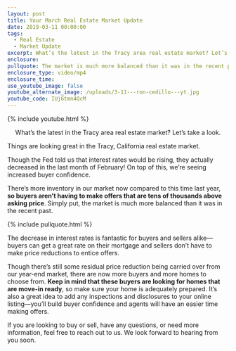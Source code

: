 ```yaml
---
layout: post
title: Your March Real Estate Market Update
date: 2019-03-11 00:00:00
tags:
  - Real Estate
  - Market Update
excerpt: What’s the latest in the Tracy area real estate market? Let’s take a look.
enclosure:
pullquote: The market is much more balanced than it was in the recent past.
enclosure_type: video/mp4
enclosure_time:
use_youtube_image: false
youtube_alternate_image: /uploads/3-11---ron-cedillo---yt.jpg
youtube_code: IUj6tmn4QcM
---
```


{% include youtube.html %}

<center>What’s the latest in the Tracy area real estate market? Let’s take a look.</center>

Things are looking great in the Tracy, California real estate market.&nbsp;

Though the Fed told us that interest rates would be rising, they actually decreased in the last month of February! On top of this, we’re seeing increased buyer confidence.

There’s more inventory in our market now compared to this time last year, **so buyers aren’t having to make offers that are tens of thousands above asking price**. Simply put, the market is much more balanced than it was in the recent past.

{% include pullquote.html %}

The decrease in interest rates is fantastic for buyers and sellers alike—buyers can get a great rate on their mortgage and sellers don’t have to make price reductions to entice offers.

Though there’s still some residual price reduction being carried over from our year-end market, there are now more buyers and more homes to choose from. **Keep in mind that these buyers are looking for homes that are move-in ready**, so make sure your home is adequately prepared. It’s also a great idea to add any inspections and disclosures to your online listing—you’ll build buyer confidence and agents will have an easier time making offers.

If you are looking to buy or sell, have any questions, or need more information, feel free to reach out to us. We look forward to hearing from you soon.